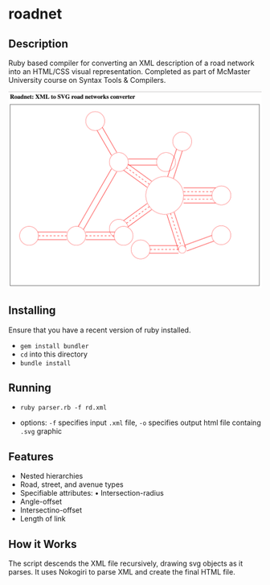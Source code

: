 # roadnet

## Description

Ruby based compiler for converting an XML description of a road network into an HTML/CSS visual representation. Completed as part of McMaster University course on Syntax Tools & Compilers.

![roadnet](images/roadnet.png)

## Installing

Ensure that you have a recent version of ruby installed.
- `gem install bundler`
- `cd` into this directory
- `bundle install`

## Running

- `ruby parser.rb -f rd.xml`

- options: `-f` specifies input `.xml` file, `-o` specifies output html file containg `.svg` graphic

## Features

- Nested hierarchies
- Road, street, and avenue types
- Specifiable attributes: • Intersection-radius
- Angle-offset
- Intersectino-offset
- Length of link

## How it Works

The script descends the XML file recursively, drawing svg objects as it parses. It uses Nokogiri to parse XML and create the final HTML file.
